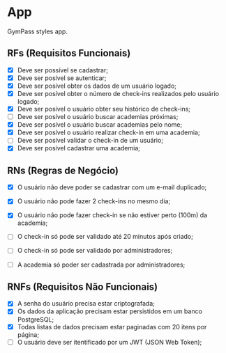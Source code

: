 # App

GymPass styles app.

## RFs (Requisitos Funcionais)

- [x] Deve ser possível se cadastrar;
- [x] Deve ser posível se autenticar;
- [x] Deve ser posível obter os dados de um usuário logado;
- [x] Deve ser posível obter o número de check-ins realizados pelo usuário logado;
- [x] Deve ser posível o usuário obter seu histórico de check-ins;
- [ ] Deve ser posível o usuário buscar academias próximas;
- [x] Deve ser posível o usuário buscar academias pelo nome;
- [x] Deve ser posível o usuário realizar check-in em uma academia;
- [ ] Deve ser posível validar o check-in de um usuário;
- [x] Deve ser posível cadastrar uma academia;

## RNs (Regras de Negócio)

- [x] O usuário não deve poder se cadastrar com um e-mail duplicado;
- [x] O usuário não pode fazer 2 check-ins no mesmo dia;
- [x] O usuário não pode fazer check-in se não estiver perto (100m) da academia;
- [ ] O check-in só pode ser validado até 20 minutos após criado;
- [ ] O check-in só pode ser validado por administradores;
- [ ] A academia só poder ser cadastrada por administradores;


## RNFs (Requisitos Não Funcionais)

- [x] A senha do usuário precisa estar criptografada;
- [x] Os dados da aplicação precisam estar persistidos em um banco PostgreSQL;
- [x] Todas listas de dados precisam estar paginadas com 20 itens por página;
- [ ] O usuário deve ser itentificado por um JWT (JSON Web Token);